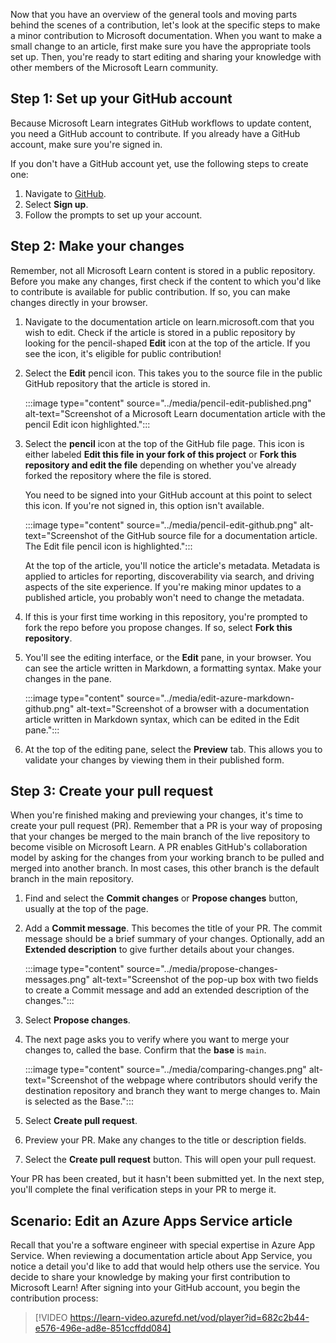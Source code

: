 Now that you have an overview of the general tools and moving parts behind the scenes of a contribution, let's look at the specific steps to make a minor contribution to Microsoft documentation. When you want to make a small change to an article, first make sure you have the appropriate tools set up. Then, you're ready to start editing and sharing your knowledge with other members of the Microsoft Learn community. 

## Step 1: Set up your GitHub account

Because Microsoft Learn integrates GitHub workflows to update content, you need a GitHub account to contribute. If you already have a GitHub account, make sure you're signed in.

If you don't have a GitHub account yet, use the following steps to create one:

1. Navigate to [GitHub](https://www.github.com).
1. Select **Sign up**.
1. Follow the prompts to set up your account.

## Step 2: Make your changes

Remember, not all Microsoft Learn content is stored in a public repository. Before you make any changes, first check if the content to which you'd like to contribute is available for public contribution. If so, you can make changes directly in your browser.

1. Navigate to the documentation article on learn.microsoft.com that you wish to edit. Check if the article is stored in a public repository by looking for the pencil-shaped **Edit** icon at the top of the article. If you see the icon, it's eligible for public contribution!

1. Select the **Edit** pencil icon. This takes you to the source file in the public GitHub repository that the article is stored in.

    :::image type="content" source="../media/pencil-edit-published.png" alt-text="Screenshot of a Microsoft Learn documentation article with the pencil Edit icon highlighted.":::

1. Select the **pencil** icon at the top of the GitHub file page. This icon is either labeled **Edit this file in your fork of this project** or **Fork this repository and edit the file** depending on whether you've already forked the repository where the file is stored.

    You need to be signed into your GitHub account at this point to select this icon. If you're not signed in, this option isn't available.

    :::image type="content" source="../media/pencil-edit-github.png" alt-text="Screenshot of the GitHub source file for a documentation article. The Edit file pencil icon is highlighted.":::

   At the top of the article, you'll notice the article's metadata. Metadata is applied to articles for reporting, discoverability via search, and driving aspects of the site experience. If you're making minor updates to a published article, you probably won't need to change the metadata.

1. If this is your first time working in this repository, you're prompted to fork the repo before you propose changes. If so, select **Fork this repository**.

1. You'll see the editing interface, or the **Edit** pane, in your browser. You can see the article written in Markdown, a formatting syntax. Make your changes in the pane.

    :::image type="content" source="../media/edit-azure-markdown-github.png" alt-text="Screenshot of a browser with a documentation article written in Markdown syntax, which can be edited in the Edit pane.":::

1. At the top of the editing pane, select the **Preview** tab. This allows you to validate your changes by viewing them in their published form.

## Step 3: Create your pull request

When you're finished making and previewing your changes, it's time to create your pull request (PR). Remember that a PR is your way of proposing that your changes be merged to the main branch of the live repository to become visible on Microsoft Learn. A PR enables GitHub's collaboration model by asking for the changes from your working branch to be pulled and merged into another branch. In most cases, this other branch is the default branch in the main repository.

1. Find and select the **Commit changes** or **Propose changes** button, usually at the top of the page.

1. Add a **Commit message**. This becomes the title of your PR. The commit message should be a brief summary of your changes. Optionally, add an **Extended description** to give further details about your changes.

    :::image type="content" source="../media/propose-changes-messages.png" alt-text="Screenshot of the pop-up box with two fields to create a Commit message and add an extended description of the changes.":::

1. Select **Propose changes**.

1. The next page asks you to verify where you want to merge your changes to, called the base. Confirm that the **base** is `main`.

    :::image type="content" source="../media/comparing-changes.png" alt-text="Screenshot of the webpage where contributors should verify the destination repository and branch they want to merge changes to. Main is selected as the Base.":::

1. Select **Create pull request**.

1. Preview your PR. Make any changes to the title or description fields.

1. Select the **Create pull request** button. This will open your pull request.  

Your PR has been created, but it hasn't been submitted yet. In the next step, you'll complete the final verification steps in your PR to merge it.

## Scenario: Edit an Azure Apps Service article

Recall that you're a software engineer with special expertise in Azure App Service. When reviewing a documentation article about App Service, you notice a detail you'd like to add that would help others use the service. You decide to share your knowledge by making your first contribution to Microsoft Learn! After signing into your GitHub account, you begin the contribution process:

> [!VIDEO https://learn-video.azurefd.net/vod/player?id=682c2b44-e576-496e-ad8e-851ccffdd084] 
